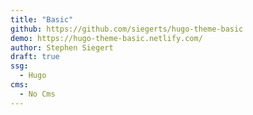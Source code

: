 ```yaml
---
title: "Basic"
github: https://github.com/siegerts/hugo-theme-basic
demo: https://hugo-theme-basic.netlify.com/
author: Stephen Siegert
draft: true
ssg:
  - Hugo
cms:
  - No Cms
---
```

